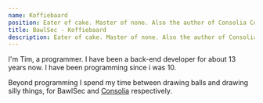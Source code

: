 ```yaml
---
name: Koffiebaard
position: Eater of cake. Master of none. Also the author of Consolia Comics.
title: BawlSec - Koffiebaard
description: Eater of cake. Master of none. Also the author of Consolia Comics.
---
```


I'm Tim, a programmer. I have been a back-end developer for about 13 years now. I have been programming since i was 10.

Beyond programming I spend my time between drawing balls and drawing silly things, for BawlSec and [Consolia](https://consolia-comic.com/) respectively.
